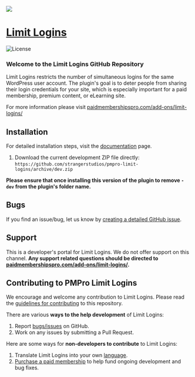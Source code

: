 ![](pmpro-limit-logins-banner.jpg)

# [Limit Logins](https://www.paidmembershipspro.com/add-ons/limit-logins/) #
[comment]: # (Generate badges from shields.io, only works for .org plugins to get other stats etc. We'd have to create our own endpoints for Premium plugins)

![License](https://img.shields.io/badge/license-GPL--2.0%2B-red.svg?style=flat-square)

### Welcome to the Limit Logins GitHub Repository
Limit Logins restricts the number of simultaneous logins for the same WordPress user account. The plugin's goal is to deter people from sharing their login credentials for your site, which is especially important for a paid membership, premium content, or eLearning site.

For more information please visit [paidmembershipspro.com/add-ons/limit-logins/](https://www.paidmembershipspro.com/add-ons/limit-logins/)

## Installation ##
For detailed installation steps, visit the [documentation](https://www.paidmembershipspro.com/add-ons/limit-logins/) page.

1. Download the current development ZIP file directly: `https://github.com/strangerstudios/pmpro-limit-logins/archive/dev.zip`

**Please ensure that once installing this version of the plugin to remove `-dev` from the plugin's folder name.**

## Bugs ##
If you find an issue/bug, let us know by [creating a detailed GitHub issue](https://github.com/strangerstudios/pmpro-limit-logins/issues/new).

## Support ##
This is a developer's portal for Limit Logins. We do not offer support on this channel. **Any support related questions should be directed to [paidmembershipspro.com/add-ons/limit-logins/](https://www.paidmembershipspro.com/add-ons/limit-logins/).**

## Contributing to PMPro Limit Logins ##
We encourage and welcome any contribution to Limit Logins. Please read the [guidelines for contributing](https://github.com/strangerstudios/paid-memberships-pro/blob/dev/.github/CONTRIBUTING.md) to this repository.

There are various **ways to the help development** of Limit Logins:

1. Report [bugs/issues](https://github.com/strangerstudios/pmpro-limit-logins/issues/new) on GitHub.
2. Work on any issues by submitting a Pull Request.

Here are some ways for **non-developers to contribute** to Limit Logins:

1. Translate Limit Logins into your own [language](https://www.paidmembershipspro.com/paid-memberships-pro-in-your-language/).
2. [Purchase a paid membership](https://paidmembershipspro.com/pricing) to help fund ongoing development and bug fixes.
